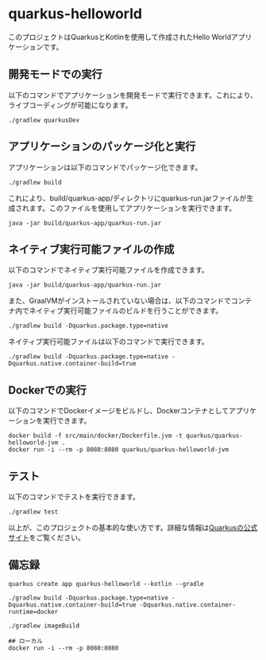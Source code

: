 # quarkus-helloworld

このプロジェクトはQuarkusとKotlinを使用して作成されたHello Worldアプリケーションです。

## 開発モードでの実行

以下のコマンドでアプリケーションを開発モードで実行できます。これにより、ライブコーディングが可能になります。

```code
./gradlew quarkusDev
```

## アプリケーションのパッケージ化と実行

アプリケーションは以下のコマンドでパッケージ化できます。

```code
./gradlew build
```

これにより、build/quarkus-app/ディレクトリにquarkus-run.jarファイルが生成されます。このファイルを使用してアプリケーションを実行できます。

```code
java -jar build/quarkus-app/quarkus-run.jar
```

## ネイティブ実行可能ファイルの作成

以下のコマンドでネイティブ実行可能ファイルを作成できます。

```code
java -jar build/quarkus-app/quarkus-run.jar
```

また、GraalVMがインストールされていない場合は、以下のコマンドでコンテナ内でネイティブ実行可能ファイルのビルドを行うことができます。

```code
./gradlew build -Dquarkus.package.type=native
```

ネイティブ実行可能ファイルは以下のコマンドで実行できます。

```code
./gradlew build -Dquarkus.package.type=native -Dquarkus.native.container-build=true
```

## Dockerでの実行

以下のコマンドでDockerイメージをビルドし、Dockerコンテナとしてアプリケーションを実行できます。

```code
docker build -f src/main/docker/Dockerfile.jvm -t quarkus/quarkus-helloworld-jvm .
docker run -i --rm -p 8080:8080 quarkus/quarkus-helloworld-jvm
```

## テスト

以下のコマンドでテストを実行できます。

```code
./gradlew test
```

以上が、このプロジェクトの基本的な使い方です。詳細な情報は[Quarkusの公式サイト](https://quarkus.io/)をご覧ください。

## 備忘録

```code
quarkus create app quarkus-helloworld --kotlin --gradle

./gradlew build -Dquarkus.package.type=native -Dquarkus.native.container-build=true -Dquarkus.native.container-runtime=docker

./gradlew imageBuild

## ローカル
docker run -i --rm -p 8080:8080
```
